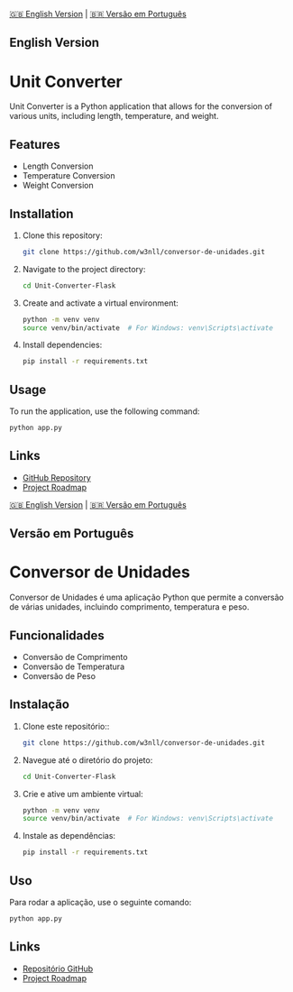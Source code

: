 [🇬🇧 English Version](#english-version)  |  [🇧🇷 Versão em Português](#versão-em-português)

## English Version

# Unit Converter

Unit Converter is a Python application that allows for the conversion of various units, including length, temperature, and weight.

## Features

- Length Conversion
- Temperature Conversion
- Weight Conversion

## Installation

1. Clone this repository:
    ```bash
    git clone https://github.com/w3nll/conversor-de-unidades.git
    ```
2. Navigate to the project directory:
    ```bash
    cd Unit-Converter-Flask
    ```
3. Create and activate a virtual environment:
    ```bash
    python -m venv venv
    source venv/bin/activate  # For Windows: venv\Scripts\activate
    ```
4. Install dependencies:
    ```bash
    pip install -r requirements.txt
    ```

## Usage

To run the application, use the following command:

```bash
python app.py
```

## Links

- [GitHub Repository](https://github.com/w3nll/conversor-de-unidades.git)
- [Project Roadmap](https://roadmap.sh/projects/unit-converter)

[🇬🇧 English Version](#english-version) | [🇧🇷 Versão em Português](#versão-em-português)

## Versão em Português

# Conversor de Unidades

Conversor de Unidades é uma aplicação Python que permite a conversão de várias unidades, incluindo comprimento, temperatura e peso.

## Funcionalidades
- Conversão de Comprimento
- Conversão de Temperatura
- Conversão de Peso

## Instalação

1. Clone este repositório::
    ```bash
    git clone https://github.com/w3nll/conversor-de-unidades.git
    ```
2. Navegue até o diretório do projeto:
    ```bash
    cd Unit-Converter-Flask
    ```
3. Crie e ative um ambiente virtual:
    ```bash
    python -m venv venv
    source venv/bin/activate  # For Windows: venv\Scripts\activate
    ```
4. Instale as dependências:
    ```bash
    pip install -r requirements.txt
    ```

## Uso

Para rodar a aplicação, use o seguinte comando:

```bash
python app.py
```

## Links

- [Repositório GitHub](https://github.com/w3nll/conversor-de-unidades.git)
- [Project Roadmap](https://roadmap.sh/projects/unit-converter)